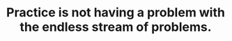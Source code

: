 ---
title: Practice is not having a problem with the endless stream of problems.
tags: buddhism acceptance human
nothavingaproblem: true
nothavingaproblemorder: 7
---